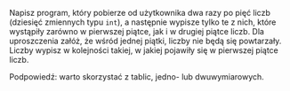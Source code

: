 Napisz program, który pobierze od użytkownika dwa razy po pięć liczb (dziesięć zmiennych typu `int`),
a następnie wypisze tylko te z nich, które wystąpiły zarówno w pierwszej piątce, jak i w drugiej piątce liczb.
Dla uproszczenia załóż, że wśród jednej piątki, liczby nie będą się powtarzały. Liczby wypisz w kolejności takiej,
w jakiej pojawiły się w pierwszej piątce liczb.

<div class="hint">
Podpowiedź: warto skorzystać z tablic, jedno- lub dwuwymiarowych.
</div>
